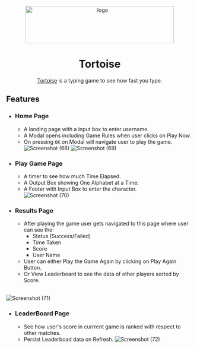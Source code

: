 <div align="center">
  <img src="https://uploads-ssl.webflow.com/61f287872ac9c2dd28c010f7/61fa8e4fef375504a01d49b3_Horizontal%20Logo%20-%20Tortoise.svg" height="100" width="400" alt="logo"/>
  <h1>Tortoise</h1>
  <p> <a href="https://tortoise.vercel.app">Tortoise</a> is a typing game to see how fast you type.</p>
 </div>

## Features
- ### Home Page
  - A landing page with a input box to enter username.
  - A Modal opens including Game Rules when user clicks on Play Now.
  - On pressing `OK` on Modal will navigate user to play the game.
  <br/> ![Screenshot (68)](https://user-images.githubusercontent.com/66322728/181265661-81699e03-6bb1-4823-aba9-66f377b60d81.png)
   ![Screenshot (69)](https://user-images.githubusercontent.com/66322728/181265676-45b68519-5672-494f-85d9-3efe3e09ef30.png)
   
- ### Play Game Page
  - A timer to see how much Time Elapsed.
  - A Output Box showing One Alphabet at a Time.
  - A Footer with Input Box to enter the character. <br/>
![Screenshot (70)](https://user-images.githubusercontent.com/66322728/181265680-4e42491a-f5d9-477d-9408-574d3aca88d8.png)

 - ### Results Page
   - After playing the game user gets navigated to this page where user can see the:
      -  Status (Success/Failed)
      -  Time Taken
      -  Score
      -  User Name
   - User can either Play the Game Again by clicking on Play Again Button.
   - Or View Leaderboard to see the data of other players sorted by Score.
    <br/> 
![Screenshot (71)](https://user-images.githubusercontent.com/66322728/181265683-662963a1-7e8d-4789-9966-10b5b3901967.png)

  - ### LeaderBoard Page
      - See how user's score in currrent game is ranked with respect to other matches.
      - Persist Leaderboad data on Refresh.
![Screenshot (72)](https://user-images.githubusercontent.com/66322728/181265684-af68cb34-13c9-4fe3-9029-8a760eb7929b.png)
